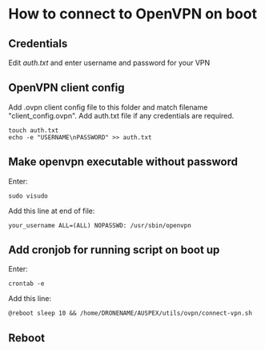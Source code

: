 # How to connect to OpenVPN on boot

## Credentials
Edit *auth.txt* and enter username and password for your VPN

## OpenVPN client config
Add .ovpn client config file to this folder and match filename "client_config.ovpn".
Add auth.txt file if any credentials are required.
```
touch auth.txt
echo -e "USERNAME\nPASSWORD" >> auth.txt
```

## Make openvpn executable without password
Enter:
```
sudo visudo
```

Add this line at end of file:
```
your_username ALL=(ALL) NOPASSWD: /usr/sbin/openvpn
```

## Add cronjob for running script on boot up
Enter:
```
crontab -e
```

Add this line:
```
@reboot sleep 10 && /home/DRONENAME/AUSPEX/utils/ovpn/connect-vpn.sh
```

## Reboot
